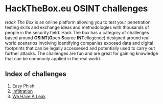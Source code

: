 # HackTheBox.eu OSINT challenges
*Hack The Box* is an online platform allowing you to test your penetration testing skills and
exchange ideas and methodologies with thousands of people in the security field.
Hack The box has a category of challenges based around **OSINT**(**O**pen **S**ource **INT**ellegence) designed around real world
scenarios involving identifying companies exposed data and digital footprints that can be legally accessesed and potentially used to carry out further attacks. The challenges are fun and are great for gaining knowledge that can be commonly applied in the real world.

## Index of challenges
1. [Easy Phish](https://github.com/JacobAndrewRandall/HTB-OSINT/tree/main/HTB-OSINT/docs/EasyPish)
2. [Infiltration](docs/Infiltration/)
3. [We Have A Leak](docs/WeHaveALeak/)
